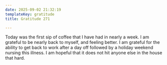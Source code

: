 ```yaml
---
date: 2025-09-02 21:32:19
templateKey: gratitude
title: Gratitude 271

---
```


Today was the first sip of coffee that I have had in nearly a week.  I am
grateful to be nearly back to myself, and feeling better.  I am grateful for
the ability to get back to work after a day off followed by a holiday weekend
nursing this illness.  I am hopeful that it does not hit anyone else in the
house that hard.
